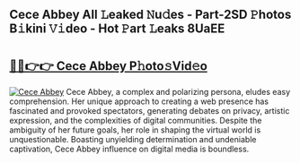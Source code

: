## Cece Abbey All 𝙻eaked 𝙽u𝚍es - Part-2SD 𝙿hotos B𝚒kini 𝚅𝚒deo - Hot 𝙿art 𝙻eaks 8UaEE

# <h2><a href="http://ld0ssl.urlbe.top/?page=Cece+Abbey">🔗🔗👉👉 Cece Abbey P𝚑oto𝚜Vid𝚎o</a></h2>

[![Cece Abbey](https://i.imgur.com/eBuTRDB.gif)](http://ld0ssl.urlbe.top/?page=Cece+Abbey)
Cece Abbey, a complex and polarizing persona, eludes easy comprehension. Her unique approach to creating a web presence has fascinated and provoked spectators, generating debates on privacy, artistic expression, and the complexities of digital communities. Despite the ambiguity of her future goals, her role in shaping the virtual world is unquestionable. Boasting unyielding determination and undeniable captivation, Cece Abbey influence on digital media is boundless.
